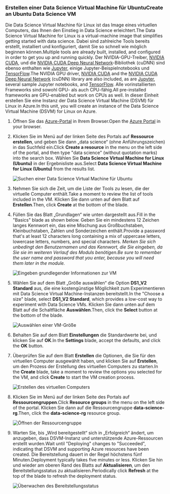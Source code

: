 ### <a name="create-an-ubuntu-data-science-vm"></a><span data-ttu-id="a645e-101">Erstellen einer Data Science Virtual Machine für Ubuntu</span><span class="sxs-lookup"><span data-stu-id="a645e-101">Create an Ubuntu Data Science VM</span></span>

<span data-ttu-id="a645e-102">Die Data Science Virtual Machine für Linux ist das Image eines virtuellen Computers, das Ihnen den Einstieg in Data Science erleichtert.</span><span class="sxs-lookup"><span data-stu-id="a645e-102">The Data Science Virtual Machine for Linux is a virtual-machine image that simplifies getting started with data science.</span></span> <span data-ttu-id="a645e-103">Dabei sind zahlreiche Tools bereits erstellt, installiert und konfiguriert, damit Sie so schnell wie möglich beginnen können.</span><span class="sxs-lookup"><span data-stu-id="a645e-103">Multiple tools are already built, installed, and configured in order to get you up and running quickly.</span></span> <span data-ttu-id="a645e-104">Der NVIDIA-GPU-Treiber, [NVIDIA CUDA](https://developer.nvidia.com/cuda-downloads), und die [NVIDIA CUDA Deep Neural Network](https://developer.nvidia.com/cudnn)-Bibliothek (cuDNN) sind ebenso enthalten wie [Jupyter](http://jupyter.org/), einige Jupyter-Beispielnotebooks und [TensorFlow](https://www.tensorflow.org/).</span><span class="sxs-lookup"><span data-stu-id="a645e-104">The NVIDIA GPU driver, [NVIDIA CUDA](https://developer.nvidia.com/cuda-downloads) and the [NVIDIA CUDA Deep Neural Network](https://developer.nvidia.com/cudnn) (cuDNN) library are also included, as are [Jupyter](http://jupyter.org/), several sample Jupyter notebooks, and [TensorFlow](https://www.tensorflow.org/).</span></span> <span data-ttu-id="a645e-105">Alle vorinstallierten Frameworks sind sowohl GPU- als auch CPU-fähig.</span><span class="sxs-lookup"><span data-stu-id="a645e-105">All pre-installed frameworks are GPU-enabled but work on CPUs as well.</span></span> <span data-ttu-id="a645e-106">In dieser Einheit erstellen Sie eine Instanz der Data Science Virtual Machine (DSVM) für Linux in Azure.</span><span class="sxs-lookup"><span data-stu-id="a645e-106">In this unit, you will create an instance of the Data Science Virtual Machine (DSVM) for Linux on Azure.</span></span>

1. <span data-ttu-id="a645e-107">Öffnen Sie das [Azure-Portal](https://portal.azure.com/?azure-portal=true) in Ihrem Browser.</span><span class="sxs-lookup"><span data-stu-id="a645e-107">Open the [Azure Portal](https://portal.azure.com/?azure-portal=true) in your browser.</span></span>

1. <span data-ttu-id="a645e-108">Klicken Sie im Menü auf der linken Seite des Portals auf **Ressource erstellen**, und geben Sie dann „data science“ (ohne Anführungszeichen) in das Suchfeld ein.</span><span class="sxs-lookup"><span data-stu-id="a645e-108">Click **Create a resource** in the menu on the left side of the portal, and then type "data science" (without quotation marks) into the search box.</span></span> <span data-ttu-id="a645e-109">Wählen Sie **Data Science Virtual Machine for Linux (Ubuntu)** in der Ergebnisliste aus.</span><span class="sxs-lookup"><span data-stu-id="a645e-109">Select **Data Science Virtual Machine for Linux (Ubuntu)** from the results list.</span></span>

    ![Suchen einer Data Science Virtual Machine für Ubuntu](../media-draft/1-new-data-science-vm.png)

1. <span data-ttu-id="a645e-111">Nehmen Sie sich die Zeit, um die Liste der Tools zu lesen, die der virtuelle Computer enthält.</span><span class="sxs-lookup"><span data-stu-id="a645e-111">Take a moment to review the list of tools included in the VM.</span></span> <span data-ttu-id="a645e-112">Klicken Sie dann unten auf dem Blatt auf **Erstellen**.</span><span class="sxs-lookup"><span data-stu-id="a645e-112">Then, click **Create** at the bottom of the blade.</span></span>

1. <span data-ttu-id="a645e-113">Füllen Sie das Blatt „Grundlagen“ wie unten dargestellt aus.</span><span class="sxs-lookup"><span data-stu-id="a645e-113">Fill in the "Basics" blade as shown below.</span></span> <span data-ttu-id="a645e-114">Geben Sie ein mindestens 12 Zeichen langes Kennwort ein, das eine Mischung aus Großbuchstaben, Kleinbuchstaben, Zahlen und Sonderzeichen enthält.</span><span class="sxs-lookup"><span data-stu-id="a645e-114">Provide a password that's at least 12 characters long containing a mix of uppercase letters, lowercase letters, numbers, and special characters.</span></span> <span data-ttu-id="a645e-115">*Merken Sie sich unbedingt den Benutzernamen und das Kennwort, die Sie eingeben, da Sie sie im weiteren Verlauf des Moduls benötigen.*</span><span class="sxs-lookup"><span data-stu-id="a645e-115">*Be sure to remember the user name and password that you enter, because you will need them later in the module.*</span></span>

    ![Eingeben grundlegender Informationen zur VM](../media-draft/1-create-data-science-vm-1.png)

1. <span data-ttu-id="a645e-117">Wählen Sie auf dem Blatt „Größe auswählen“ die Option **DS1_V2 Standard** aus, die eine kostengünstige Möglichkeit zum Experimentieren mit Data Science Virtual Machine-Instanzen bereitstellt.</span><span class="sxs-lookup"><span data-stu-id="a645e-117">In the "Choose a size" blade, select **DS1_V2 Standard**, which provides a low-cost way to experiment with Data Science VMs.</span></span> <span data-ttu-id="a645e-118">Klicken Sie dann unten auf dem Blatt auf die Schaltfläche **Auswählen**.</span><span class="sxs-lookup"><span data-stu-id="a645e-118">Then, click the **Select** button at the bottom of the blade.</span></span>

    ![Auswählen einer VM-Größe](../media-draft/1-create-data-science-vm-2.png)

1. <span data-ttu-id="a645e-120">Behalten Sie auf dem Blatt **Einstellungen** die Standardwerte bei, und klicken Sie auf **OK**.</span><span class="sxs-lookup"><span data-stu-id="a645e-120">In the **Settings** blade, accept the defaults, and click the **OK** button.</span></span>

1. <span data-ttu-id="a645e-121">Überprüfen Sie auf dem Blatt **Erstellen** die Optionen, die Sie für den virtuellen Computer ausgewählt haben, und klicken Sie auf **Erstellen**, um den Prozess der Erstellung des virtuellen Computers zu starten.</span><span class="sxs-lookup"><span data-stu-id="a645e-121">In the **Create** blade, take a moment to review the options you selected for the VM, and click **Create** to start the VM creation process.</span></span>

    ![Erstellen des virtuellen Computers](../media-draft/1-create-data-science-vm-4.png)

1. <span data-ttu-id="a645e-123">Klicken Sie im Menü auf der linken Seite des Portals auf **Ressourcengruppen**.</span><span class="sxs-lookup"><span data-stu-id="a645e-123">Click **Resource groups** in the menu on the left side of the portal.</span></span> <span data-ttu-id="a645e-124">Klicken Sie dann auf die Ressourcengruppe **data-science-rg**.</span><span class="sxs-lookup"><span data-stu-id="a645e-124">Then, click the **data-science-rg** resource group.</span></span>

    ![Öffnen der Ressourcengruppe](../media-draft/1-open-resource-group.png)

  
1. <span data-ttu-id="a645e-126">Warten Sie, bis „Wird bereitgestellt“ sich in „Erfolgreich“ ändert, um anzugeben, dass DSVM-Instanz und unterstützende Azure-Ressourcen erstellt wurden.</span><span class="sxs-lookup"><span data-stu-id="a645e-126">Wait until "Deploying" changes to "Succeeded", indicating that DSVM and supporting Azure resources have been created.</span></span> <span data-ttu-id="a645e-127">Die Bereitstellung dauert in der Regel höchstens fünf Minuten.</span><span class="sxs-lookup"><span data-stu-id="a645e-127">Deployment typically takes five minutes or less.</span></span> <span data-ttu-id="a645e-128">Klicken Sie hin und wieder am oberen Rand des Blatts auf **Aktualisieren**, um den Bereitstellungsstatus zu aktualisieren.</span><span class="sxs-lookup"><span data-stu-id="a645e-128">Periodically click **Refresh** at the top of the blade to refresh the deployment status.</span></span>

    ![Überwachen des Bereitstellungsstatus](../media-draft/1-deployment-succeeded.png)
